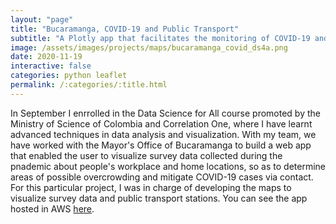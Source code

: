 ```yaml
---
layout: "page"
title: "Bucaramanga, COVID-19 and Public Transport"
subtitle: "A Plotly app that facilitates the monitoring of COVID-19 and overcrowding in public transport in Bucaramanga"
image: /assets/images/projects/maps/bucaramanga_covid_ds4a.png
date: 2020-11-19
interactive: false
categories: python leaflet
permalink: /:categories/:title.html
---
```


In September I enrrolled in the Data Science for All course promoted by the Ministry of Science of Colombia and Correlation One, where I have learnt advanced techniques in data analysis and visualization. With my team, we have worked with the Mayor's Office of Bucaramanga to build a web app that enabled the user to visualize survey data collected during the pnademic about people's workplace and home locations, so as to determine areas of possible overcrowding and mitigate COVID-19 cases via contact. For this particular project, I was in charge of developing the maps to visualize survey data and public transport stations. You can see the app hosted in AWS [here](http://ec2-18-217-180-244.us-east-2.compute.amazonaws.com:8050/metrolinea).